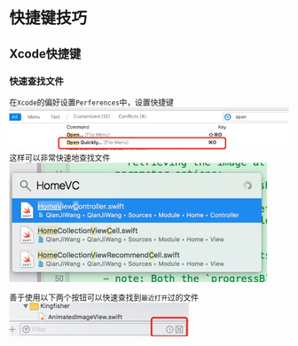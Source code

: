 # 快捷键技巧

## Xcode快捷键
### 快速查找文件
在`Xcode`的偏好设置`Perferences`中，设置快捷键
![快速打开](Resource/HotKey/快速打开截图.png)
这样可以非常快速地查找文件
![快速打开](Resource/HotKey/快速查找截图.png)

善于使用以下两个按钮可以快速查找到`最近打开`过的文件
![快速打开](Resource/HotKey/最近打开截图.png)